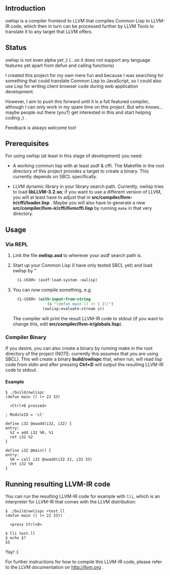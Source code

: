 ## Introduction

owlisp is a compiler frontend to LLVM that compiles Common Lisp to LLVM-IR code,
which then in turn can be processed further by LLVM Tools to translate it to any
target that LLVM offers.

## Status

owlisp is not even alpha yet ;)
(...so it does not support any language features yet apart from defun and
calling functions)

I created this project for my own mere fun and because I was searching for
something that could translate Common Lisp to JavaScript, so I could also
use Lisp for writing client browser code during web application development.

However, I aim to push this forward until it is a full featured compiler,
although I can only work in my spare time on this project.
But who knows... maybe people out there (you?) get interested in this and
start helping coding ;) .

Feedback is always welcome too!

## Prerequisites

For using owlisp (at least in this stage of development) you need:

* A working common lisp with at least asdf & cffi.
  The Makefile in the root directory of this project provides a target to
  create a binary. This currently depends on SBCL specifically.

* LLVM dynamic library in your library search path.
  Currently, owlisp tries to load **libLLVM-3.2.so**; if you want to use a
  different version of LLVM, you will at least have to adjust that in
  **src/compiler/llvm-ir/cffi/loader.lisp** . Maybe you will also have to
  generate a new **src/compiler/llvm-ir/cffi/llvmcffi.lisp** by running `make`
  in that very directory.

## Usage

### Via REPL

1. Link the file **owlisp.asd** to wherever your asdf search path is.

2. Start up your Common Lisp (I have only tested SBCL yet) and load owlisp by
"
   ```lisp
     CL-USER> (asdf:load-system :owlisp)
   ```

3. You can now compile something, e.g.

   ```lisp
     CL-USER> (with-input-from-string
                  (s "(defun main () (+ 1 2))")
                (owlisp:evaluate-stream s))
   ```

   The compiler will print the result LLVM-IR code to stdout (if you
   want to change this, edit **src/compiler/llvm-ir/globals.lisp**).

### Compiler Binary

If you desire, you can also create a binary by running make in the root
directory of the project (NOTE: currently this assumes that you are using
SBCL). This will create a binary **build/owlispc**
that, when run, will read lisp code from stdin and after pressing **Ctrl+D**
will output the resulting LLVM-IR code to stdout.

#### Example

```
$ ./build/owlispc
(defun main () (+ 22 33)

  <Ctrl+D pressed>

; ModuleID = 'cl'

define i32 @owadd(i32, i32) {
entry:
  %2 = add i32 %0, %1
  ret i32 %2
}

define i32 @main() {
entry:
  %0 = call i32 @owadd(i32 22, i32 33)
  ret i32 %0
}
```

## Running resulting LLVM-IR code

You can run the resulting LLVM-IR code for example with `lli`, which is
an interpreter for LLVM-IR that comes with the LLVM distribution:

```
$ ./build/owlispc >test.ll
(defun main () (+ 22 33))

  <press Ctrl+D>

$ lli test.ll
$ echo $?
55
```

Yay! :)

For further instructions for how to compile this LLVM-IR code, please refer
to the LLVM documentation on http://llvm.org .

